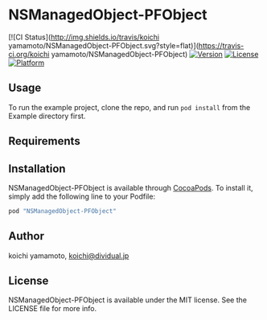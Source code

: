 # NSManagedObject-PFObject

[![CI Status](http://img.shields.io/travis/koichi yamamoto/NSManagedObject-PFObject.svg?style=flat)](https://travis-ci.org/koichi yamamoto/NSManagedObject-PFObject)
[![Version](https://img.shields.io/cocoapods/v/NSManagedObject-PFObject.svg?style=flat)](http://cocoapods.org/pods/NSManagedObject-PFObject)
[![License](https://img.shields.io/cocoapods/l/NSManagedObject-PFObject.svg?style=flat)](http://cocoapods.org/pods/NSManagedObject-PFObject)
[![Platform](https://img.shields.io/cocoapods/p/NSManagedObject-PFObject.svg?style=flat)](http://cocoapods.org/pods/NSManagedObject-PFObject)

## Usage

To run the example project, clone the repo, and run `pod install` from the Example directory first.

## Requirements

## Installation

NSManagedObject-PFObject is available through [CocoaPods](http://cocoapods.org). To install
it, simply add the following line to your Podfile:

```ruby
pod "NSManagedObject-PFObject"
```

## Author

koichi yamamoto, koichi@dividual.jp

## License

NSManagedObject-PFObject is available under the MIT license. See the LICENSE file for more info.

